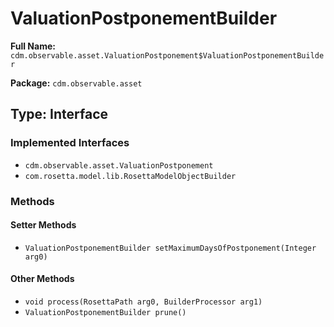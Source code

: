 # ValuationPostponementBuilder

**Full Name:** `cdm.observable.asset.ValuationPostponement$ValuationPostponementBuilder`

**Package:** `cdm.observable.asset`

## Type: Interface

### Implemented Interfaces

- `cdm.observable.asset.ValuationPostponement`
- `com.rosetta.model.lib.RosettaModelObjectBuilder`

### Methods

#### Setter Methods

- `ValuationPostponementBuilder setMaximumDaysOfPostponement(Integer arg0)`

#### Other Methods

- `void process(RosettaPath arg0, BuilderProcessor arg1)`
- `ValuationPostponementBuilder prune()`

